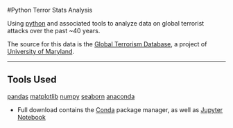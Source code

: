 #Python Terror Stats Analysis

Using [python](https://www.python.org/) and associated tools to analyze data on global terrorist attacks over the past ~40 years.

The source for this data is the [Global Terrorism Database](https://www.start.umd.edu/gtd/), a project of [University of Maryland](http://www.umd.edu/).

---
## Tools Used

[pandas](http://pandas.pydata.org/)
[matplotlib](http://matplotlib.org/)
[numpy](http://www.numpy.org/)
[seaborn](https://stanford.edu/~mwaskom/software/seaborn/)
[anaconda](https://docs.continuum.io/anaconda/)
* Full download contains the [Conda](http://conda.pydata.org/docs/) package manager, as well as [Jupyter Notebook](http://jupyter.org/)
